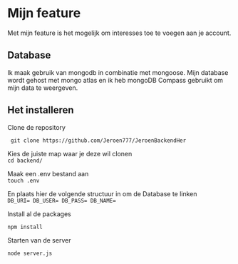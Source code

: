 # Mijn feature
Met mijn feature is het mogelijk om interesses toe te voegen aan je account.

## Database
Ik maak gebruik van mongodb in combinatie met mongoose. Mijn database wordt gehost met mongo atlas en ik heb mongoDB Compass gebruikt om mijn data te weergeven.

## Het installeren
Clone de repository

`` 
git clone https://github.com/Jeroen777/JeroenBackendHer
``  

Kies de juiste map waar je deze wil clonen  
``
cd backend/
``

Maak een .env bestand aan  
``
touch .env
``

En plaats hier de volgende structuur in om de Database te linken  
``
DB_URI=
DB_USER=
DB_PASS=
DB_NAME=
``

Install al de packages  

``npm install``  

Starten van de server  

``node server.js``